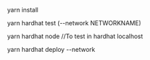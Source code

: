 yarn install

yarn hardhat test (--network NETWORKNAME)

yarn hardhat node //To test in hardhat localhost

yarn hardhat deploy --network <NameofNetwork>

